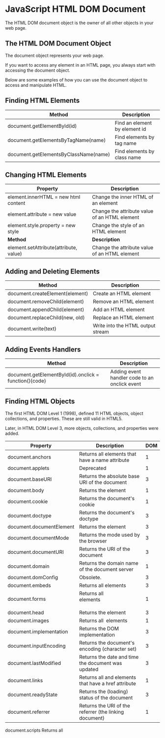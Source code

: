 # JavaScript HTML DOM Document


The HTML DOM document object is the owner of all other objects in your web page.


## The HTML DOM Document Object
The document object represents your web page.

If you want to access any element in an HTML page, you always start with accessing the document object.

Below are some examples of how you can use the document object to access and manipulate HTML.

## Finding HTML Elements

| **Method**	| **Description** |
|-----|-----|
| document.getElementById(id)	| Find an element by element id |
| document.getElementsByTagName(name)	| Find elements by tag name |
| document.getElementsByClassName(name)	| Find elements by class name |


## Changing HTML Elements
| **Property**	| **Description** |
|----|------|
| element.innerHTML =  new html content	| Change the inner HTML of an element |
| element.attribute = new value	| Change the attribute value of an HTML element |
| element.style.property = new style	| Change the style of an HTML element |
| **Method**	| **Description** |
| element.setAttribute(attribute, value)	| Change the attribute value of an HTML element |


## Adding and Deleting Elements
| **Method**	| **Description** |
|-----|-----|
| document.createElement(element)	| Create an HTML element |
| document.removeChild(element)	| Remove an HTML element |
| document.appendChild(element)	| Add an HTML element |
| document.replaceChild(new, old)	| Replace an HTML element |
| document.write(text)	| Write into the HTML output stream |


## Adding Events Handlers
| **Method**	| **Description** |
|-----|------|
| document.getElementById(id).onclick = function(){code}	| Adding event handler code to an onclick event |


## Finding HTML Objects
The first HTML DOM Level 1 (1998), defined 11 HTML objects, object collections, and properties. These are still valid in HTML5.

Later, in HTML DOM Level 3, more objects, collections, and properties were added.

| **Property**	| **Description**	| **DOM** |
|----|----|----|
| document.anchors	| Returns all <a> elements that have a name attribute |	1 |
| document.applets	| Deprecated	| 1 |
| document.baseURI	| Returns the absolute base URI of the document	| 3 |
| document.body	| Returns the <body> element	| 1 |
| document.cookie	| Returns the document's cookie	| 1 |
| document.doctype	| Returns the document's doctype	| 3 |
| document.documentElement	| Returns the <html> element	| 3 
| document.documentMode	| Returns the mode used by the browser	| 3 |
| document.documentURI	| Returns the URI of the document	| 3 |
| document.domain	| Returns the domain name of the document server	| 1 |
| document.domConfig	| Obsolete.	| 3 |
| document.embeds	| Returns all <embed> elements	| 3 |
| document.forms	| Returns all <form> elements	| 1 |
| document.head	| Returns the <head> element	| 3 |
| document.images	| Returns all <img> elements	| 1 |
| document.implementation	| Returns the DOM implementation	| 3 |
| document.inputEncoding	| Returns the document's encoding (character set)	| 3 |
| document.lastModified	| Returns the date and time the document was updated	| 3 |
| document.links	| Returns all <area> and <a> elements that have a href attribute	| 1 |
| document.readyState	| Returns the (loading) status of the document	| 3 |
| document.referrer	| Returns the URI of the referrer (the linking document)	| 1 |
document.scripts	Returns all <script> elements	3
document.strictErrorChecking	Returns if error checking is enforced	3
document.title	Returns the <title> element	1
document.URL	Returns the complete URL of the document	1
